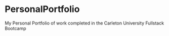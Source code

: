 # PersonalPortfolio
My Personal Portfolio of work completed in the Carleton University Fullstack Bootcamp
